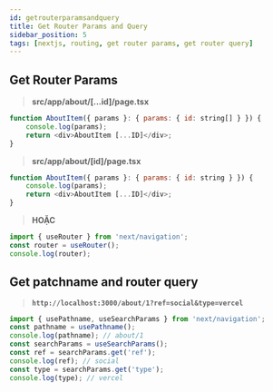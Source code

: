 ```yaml
---
id: getrouterparamsandquery
title: Get Router Params and Query
sidebar_position: 5
tags: [nextjs, routing, get router params, get router query]
---
```


## Get Router Params

> **src/app/about/[...id]/page.tsx**

```js
function AboutItem({ params }: { params: { id: string[] } }) {
    console.log(params);
    return <div>AboutItem [...ID]</div>;
}
```

> **src/app/about/[id]/page.tsx**

```js
function AboutItem({ params }: { params: { id: string } }) {
    console.log(params);
    return <div>AboutItem [...ID]</div>;
}
```

> **HOẶC**

```js
import { useRouter } from 'next/navigation';
const router = useRouter();
console.log(router);
```

## Get patchname and router query

> **`http://localhost:3000/about/1?ref=social&type=vercel`**

```js
import { usePathname, useSearchParams } from 'next/navigation';
const pathname = usePathname();
console.log(pathname); // about/1
const searchParams = useSearchParams();
const ref = searchParams.get('ref');
console.log(ref); // social
const type = searchParams.get('type');
console.log(type); // vercel
```
